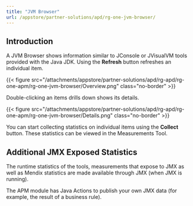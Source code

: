 ```yaml
---
title: "JVM Browser"
url: /appstore/partner-solutions/apd/rg-one-jvm-browser/
---
```


## Introduction

A JVM Browser shows information similar to JConsole or JVisualVM tools provided with the Java JDK. Using the **Refresh** button refreshes an individual item.

{{< figure src="/attachments/appstore/partner-solutions/apd/rg-apd/rg-one-apm/rg-one-jvm-browser/Overview.png" class="no-border" >}}                

Double-clicking an items drills down shows its details.

{{< figure src="/attachments/appstore/partner-solutions/apd/rg-apd/rg-one-apm/rg-one-jvm-browser/Details.png" class="no-border" >}}

You can start collecting statistics on individual items using the **Collect** button. These statistics can be viewed in the Measurements Tool.

## Additional JMX Exposed Statistics

The runtime statistics of the tools, measurements that expose to JMX as well as Mendix statistics are made available through JMX (when JMX is running).

The APM module has Java Actions to publish your own JMX data (for example, the result of a business rule).
